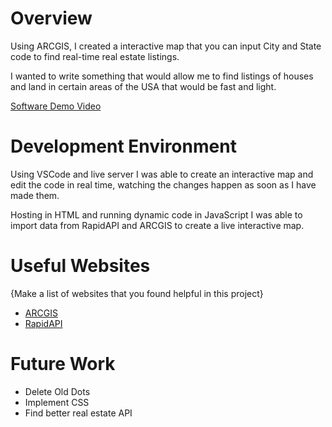 # Overview

Using ARCGIS, I created a interactive map that you can input City and State code to find real-time real estate listings.

I wanted to write something that would allow me to find listings of houses and land in certain areas of the USA that would be fast and light.

[Software Demo Video](https://youtu.be/0dxT9RTjlLg)

# Development Environment

Using VSCode and live server I was able to create an interactive map and edit the code in real time, watching the changes happen as soon as I have made them.

Hosting in HTML and running dynamic code in JavaScript I was able to import data from RapidAPI and ARCGIS to create a live interactive map.

# Useful Websites

{Make a list of websites that you found helpful in this project}
* [ARCGIS](https://developers.arcgis.com/javascript/latest/)
* [RapidAPI](https://rapidapi.com/datascraper/api/us-real-estate/)

# Future Work

* Delete Old Dots
* Implement CSS
* Find better real estate API
